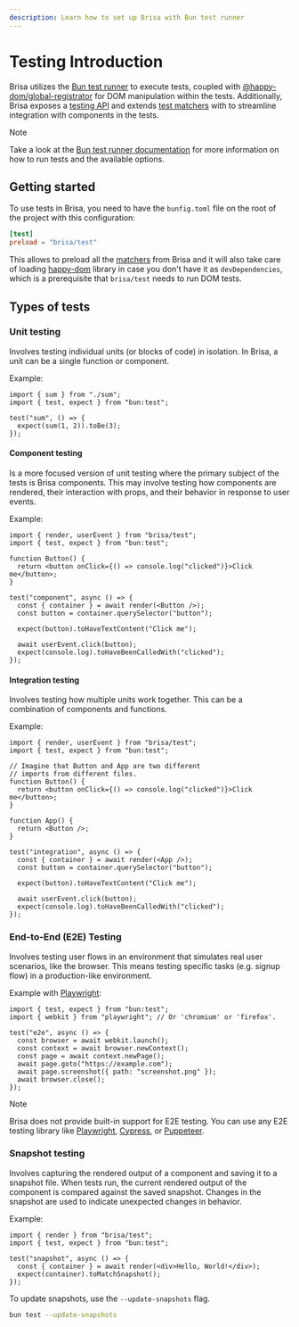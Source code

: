 ```yaml
---
description: Learn how to set up Brisa with Bun test runner
---
```


# Testing Introduction

Brisa utilizes the [Bun test runner](https://bun.sh/docs/cli/test) to execute tests, coupled with [@happy-dom/global-registrator](https://github.com/capricorn86/happy-dom/wiki/Global-Registrator) for DOM manipulation within the tests. Additionally, Brisa exposes a [testing API](/building-your-application/testing/test-api) and extends [test matchers](/building-your-application/testing/matchers) with to streamline integration with components in the tests.

> [!NOTE]
>
> Take a look at the [Bun test runner documentation](https://bun.sh/docs/cli/test) for more information on how to run tests and the available options.

## Getting started

To use tests in Brisa, you need to have the `bunfig.toml` file on the root of the project with this configuration:

```toml
[test]
preload = "brisa/test"
```

This allows to preload all the [matchers](/building-your-application/testing/matchers) from Brisa and it will also take care of loading [happy-dom](https://github.com/capricorn86/happy-dom) library in case you don't have it as `devDependencies`, which is a prerequisite that `brisa/test` needs to run DOM tests.

## Types of tests

### Unit testing

Involves testing individual units (or blocks of code) in isolation. In Brisa, a unit can be a single function or component.

Example:

```tsx
import { sum } from "./sum";
import { test, expect } from "bun:test";

test("sum", () => {
  expect(sum(1, 2)).toBe(3);
});
```

#### Component testing

Is a more focused version of unit testing where the primary subject of the tests is Brisa components. This may involve testing how components are rendered, their interaction with props, and their behavior in response to user events.

Example:

```tsx
import { render, userEvent } from "brisa/test";
import { test, expect } from "bun:test";

function Button() {
  return <button onClick={() => console.log("clicked")}>Click me</button>;
}

test("component", async () => {
  const { container } = await render(<Button />);
  const button = container.querySelector("button");

  expect(button).toHaveTextContent("Click me");

  await userEvent.click(button);
  expect(console.log).toHaveBeenCalledWith("clicked");
});
```

#### Integration testing

Involves testing how multiple units work together. This can be a combination of components and functions.

Example:

```tsx
import { render, userEvent } from "brisa/test";
import { test, expect } from "bun:test";

// Imagine that Button and App are two different
// imports from different files.
function Button() {
  return <button onClick={() => console.log("clicked")}>Click me</button>;
}

function App() {
  return <Button />;
}

test("integration", async () => {
  const { container } = await render(<App />);
  const button = container.querySelector("button");

  expect(button).toHaveTextContent("Click me");

  await userEvent.click(button);
  expect(console.log).toHaveBeenCalledWith("clicked");
});
```

### End-to-End (E2E) Testing

Involves testing user flows in an environment that simulates real user scenarios, like the browser. This means testing specific tasks (e.g. signup flow) in a production-like environment.

Example with [Playwright](https://playwright.dev/):

```tsx
import { test, expect } from "bun:test";
import { webkit } from "playwright"; // Or 'chromium' or 'firefox'.

test("e2e", async () => {
  const browser = await webkit.launch();
  const context = await browser.newContext();
  const page = await context.newPage();
  await page.goto("https://example.com");
  await page.screenshot({ path: "screenshot.png" });
  await browser.close();
});
```

> [!NOTE]
>
> Brisa does not provide built-in support for E2E testing. You can use any E2E testing library like [Playwright](https://playwright.dev/), [Cypress](https://www.cypress.io/), or [Puppeteer](https://pptr.dev/).

### Snapshot testing

Involves capturing the rendered output of a component and saving it to a snapshot file. When tests run, the current rendered output of the component is compared against the saved snapshot. Changes in the snapshot are used to indicate unexpected changes in behavior.

Example:

```tsx
import { render } from "brisa/test";
import { test, expect } from "bun:test";

test("snapshot", async () => {
  const { container } = await render(<div>Hello, World!</div>);
  expect(container).toMatchSnapshot();
});
```

To update snapshots, use the `--update-snapshots` flag.

```sh
bun test --update-snapshots
```
